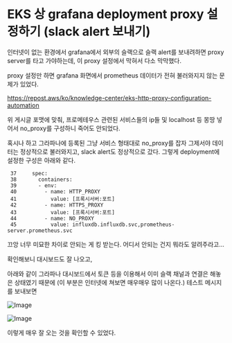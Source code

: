 # EKS 상 grafana deployment proxy 설정하기 (slack alert 보내기)  

인터넷이 없는 환경에서 grafana에서 외부의 슬랙으로 슬랙 alert를 보내려하면 proxy server를 타고 가야하는데, 이 proxy 설정에서 막혀서 다소 막막했다.

proxy 설정만 하면 grafana 화면에서 prometheus 데이터가 전혀 불러와지지 않는 문제가 있었다.

https://repost.aws/ko/knowledge-center/eks-http-proxy-configuration-automation

위 게시글 포맷에 맞춰, 프로메테우스 관련된 서비스들의 ip들 및 localhost 등 몽땅 넣어서 no_proxy를 구성하니 죽어도 안되었다.

혹시나 하고 그라파나에 등록된 그냥 서비스 형태대로 no_proxy를 잡자 그제서야 데이터는 정상적으로 불러와지고, slack alert도 정상적으로 갔다. 그렇게 deployment에 설정한 구성은 아래와 같다.

```
 37     spec:
 38       containers:
 39       - env:
 40         - name: HTTP_PROXY
 41           value: [프록시서버:포트]
 42         - name: HTTPS_PROXY
 43           value: [프록시서버:포트]
 44         - name: NO_PROXY
 45           value: influxdb.influxdb.svc,prometheus-server.prometheus.svc
 ```

끄앙 너무 미묘한 차이로 안되는 게 킹 받는다. 어디서 안되는 건지 뭐라도 알려주라고...

확인해보니 대시보드도 잘 나오고,

아래와 같이 그라파나 대시보드에서 토큰 등을 이용해서 이미 슬랙 채널과 연결은 해놓은 상태였기 때문에 (이 부분은 인터넷에 쳐보면 매우매우 많이 나온다.) 테스트 메시지를 보내보면

![Image](https://i.imgur.com/r6vLqdS.png)

![Image](https://i.imgur.com/MJUhhg4.png)

이렇게 매우 잘 오는 것을 확인할 수 있었다.